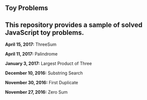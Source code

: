 ## Toy Problems ##

This repository provides a sample of solved JavaScript toy problems.
---

__April 15, 2017:__      ThreeSum

__April 11, 2017:__      Palindrome

__January 3, 2017:__     Largest Product of Three

__December 10, 2016:__   Substring Search

__November 30, 2016:__   First Duplicate

__November 27, 2016:__   Zero Sum